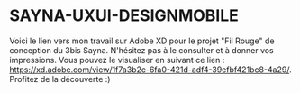 # SAYNA-UXUI-DESIGNMOBILE
Voici le lien vers mon travail sur Adobe XD pour le projet "Fil Rouge" de conception du 3bis Sayna. N'hésitez pas à le consulter et à donner vos impressions. Vous pouvez le visualiser en suivant ce lien : https://xd.adobe.com/view/1f7a3b2c-6fa0-421d-adf4-39efbf421bc8-4a29/. 
Profitez de la découverte :)

